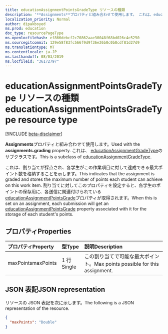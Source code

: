 ```yaml
---
title: educationAssignmentPointsGradeType リソースの種類
description: '**Assignments**プロパティと組み合わせて使用します。 これは、educationAssignmentGradeType のサブクラスです。'
localization_priority: Normal
author: dipakboyed
ms.prod: education
doc_type: resourcePageType
ms.openlocfilehash: ef866debcf2c70862aae30048f68bd026c4e5250
ms.sourcegitcommit: 129e58f83fc566f9d9f36e26b0c0b8cdf81d27d9
ms.translationtype: MT
ms.contentlocale: ja-JP
ms.lasthandoff: 08/03/2019
ms.locfileid: "36172797"
---
```

# <a name="educationassignmentpointsgradetype-resource-type"></a><span data-ttu-id="94bed-104">educationAssignmentPointsGradeType リソースの種類</span><span class="sxs-lookup"><span data-stu-id="94bed-104">educationAssignmentPointsGradeType resource type</span></span>

[!INCLUDE [beta-disclaimer](../../includes/beta-disclaimer.md)]

<span data-ttu-id="94bed-105">**Assignments**プロパティと組み合わせて使用します。</span><span class="sxs-lookup"><span data-stu-id="94bed-105">Used with the **assignments.grading** property.</span></span> <span data-ttu-id="94bed-106">これは、 [educationAssignmentGradeType](educationassignmentgradetype.md)のサブクラスです。</span><span class="sxs-lookup"><span data-stu-id="94bed-106">This is a subclass of [educationAssignmentGradeType](educationassignmentgradetype.md).</span></span>

<span data-ttu-id="94bed-107">これは、割り当てが採点され、各学生がこの作業項目に対して達成できる最大ポイント数を格納することを示します。</span><span class="sxs-lookup"><span data-stu-id="94bed-107">This indicates that the assignment is graded and stores the maximum number of points each student can achieve on this work item.</span></span> <span data-ttu-id="94bed-108">割り当てに対してこのプロパティを設定すると、各学生のポイントの保存用に、各送信に関連付けられている[educationAssignmentPointsGrade](educationassignmentpointsgrade.md)プロパティが取得されます。</span><span class="sxs-lookup"><span data-stu-id="94bed-108">When this is set on an assignment, each submission will get an [educationAssignmentPointsGrade](educationassignmentpointsgrade.md) property associated with it for the storage of each student's points.</span></span>

## <a name="properties"></a><span data-ttu-id="94bed-109">プロパティ</span><span class="sxs-lookup"><span data-stu-id="94bed-109">Properties</span></span>
| <span data-ttu-id="94bed-110">プロパティ</span><span class="sxs-lookup"><span data-stu-id="94bed-110">Property</span></span>     | <span data-ttu-id="94bed-111">型</span><span class="sxs-lookup"><span data-stu-id="94bed-111">Type</span></span>   |<span data-ttu-id="94bed-112">説明</span><span class="sxs-lookup"><span data-stu-id="94bed-112">Description</span></span>|
|:---------------|:--------|:----------|
|<span data-ttu-id="94bed-113">maxPoints</span><span class="sxs-lookup"><span data-stu-id="94bed-113">maxPoints</span></span>|<span data-ttu-id="94bed-114">1 行</span><span class="sxs-lookup"><span data-stu-id="94bed-114">Single</span></span>| <span data-ttu-id="94bed-115">この割り当てで可能な最大ポイント。</span><span class="sxs-lookup"><span data-stu-id="94bed-115">Max points possible for this assignment.</span></span>  |

## <a name="json-representation"></a><span data-ttu-id="94bed-116">JSON 表記</span><span class="sxs-lookup"><span data-stu-id="94bed-116">JSON representation</span></span>

<span data-ttu-id="94bed-117">リソースの JSON 表記を次に示します。</span><span class="sxs-lookup"><span data-stu-id="94bed-117">The following is a JSON representation of the resource.</span></span>

<!-- {
  "blockType": "resource",
  "optionalProperties": [

  ],
  "@odata.type": "microsoft.graph.educationAssignmentPointsGradeType"
}-->

```json
{
  "maxPoints": "Double"
}

```

<!-- uuid: 8fcb5dbc-d5aa-4681-8e31-b001d5168d79
2015-10-25 14:57:30 UTC -->
<!--
{
  "type": "#page.annotation",
  "description": "educationAssignmentPointsGradeType resource",
  "keywords": "",
  "section": "documentation",
  "tocPath": "",
  "suppressions": []
}
-->
